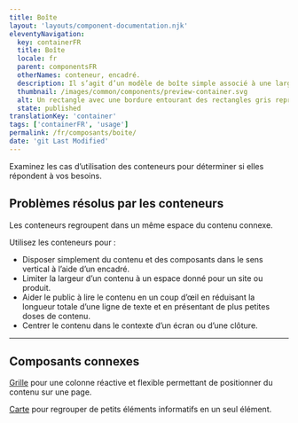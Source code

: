 ```yaml
---
title: Boîte
layout: 'layouts/component-documentation.njk'
eleventyNavigation:
  key: containerFR
  title: Boîte
  locale: fr
  parent: componentsFR
  otherNames: conteneur, encadré.
  description: Il s’agit d’un modèle de boîte simple associé à une largeur de contenu fixe.
  thumbnail: /images/common/components/preview-container.svg
  alt: Un rectangle avec une bordure entourant des rectangles gris représentant le contenu.
  state: published
translationKey: 'container'
tags: ['containerFR', 'usage']
permalink: /fr/composants/boite/
date: 'git Last Modified'
---
```


Examinez les cas d’utilisation des conteneurs pour déterminer si elles répondent à vos besoins.

## Problèmes résolus par les conteneurs

Les conteneurs regroupent dans un même espace du contenu connexe.

Utilisez les conteneurs pour :

- Disposer simplement du contenu et des composants dans le sens vertical à l’aide d’un encadré.
- Limiter la largeur d’un contenu à un espace donné pour un site ou produit.
- Aider le public à lire le contenu en un coup d’œil en réduisant la longueur totale d’une ligne de texte et en présentant de plus petites doses de contenu.
- Centrer le contenu dans le contexte d’un écran ou d’une clôture.

<hr/>

## Composants connexes

<a href="{{ links.grid }}">Grille</a> pour une colonne réactive et flexible permettant de positionner du contenu sur une page.

<a href="{{ links.card }}">Carte</a> pour regrouper de petits éléments informatifs en un seul élément.
